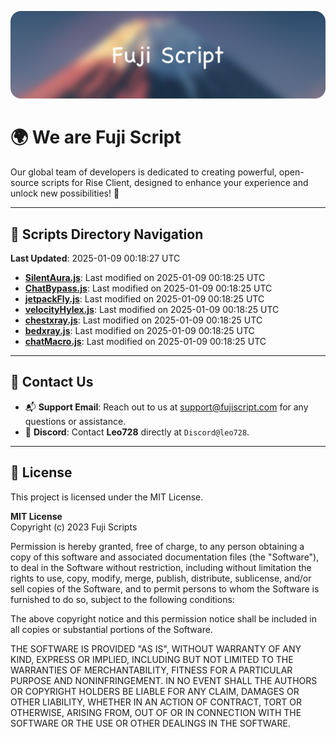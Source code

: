 ![Banner](.github/b.webp)

# 🌍 **We are Fuji Script**

Our global team of developers is dedicated to creating powerful, open-source scripts for Rise Client, designed to enhance your experience and unlock new possibilities! 🌟

---
<!-- SCRIPTS_NAVIGATION_START -->
## 📂 **Scripts Directory Navigation**

**Last Updated**: 2025-01-09 00:18:27 UTC

- **[SilentAura.js](scripts/SilentAura.js)**: Last modified on 2025-01-09 00:18:25 UTC
- **[ChatBypass.js](scripts/ChatBypass.js)**: Last modified on 2025-01-09 00:18:25 UTC
- **[jetpackFly.js](scripts/jetpackFly.js)**: Last modified on 2025-01-09 00:18:25 UTC
- **[velocityHylex.js](scripts/velocityHylex.js)**: Last modified on 2025-01-09 00:18:25 UTC
- **[chestxray.js](scripts/chestxray.js)**: Last modified on 2025-01-09 00:18:25 UTC
- **[bedxray.js](scripts/bedxray.js)**: Last modified on 2025-01-09 00:18:25 UTC
- **[chatMacro.js](scripts/chatMacro.js)**: Last modified on 2025-01-09 00:18:25 UTC

<!-- SCRIPTS_NAVIGATION_END -->

---

## 💬 **Contact Us**  
- 📬 **Support Email**: Reach out to us at [support@fujiscript.com](mailto:support@fujiscript.com) for any questions or assistance.  
- 💬 **Discord**: Contact **Leo728** directly at `Discord@leo728`.

---

## 📜 **License**

This project is licensed under the MIT License.  

**MIT License**  
Copyright (c) 2023 Fuji Scripts  

Permission is hereby granted, free of charge, to any person obtaining a copy of this software and associated documentation files (the "Software"), to deal in the Software without restriction, including without limitation the rights to use, copy, modify, merge, publish, distribute, sublicense, and/or sell copies of the Software, and to permit persons to whom the Software is furnished to do so, subject to the following conditions:  

The above copyright notice and this permission notice shall be included in all copies or substantial portions of the Software.  

THE SOFTWARE IS PROVIDED "AS IS", WITHOUT WARRANTY OF ANY KIND, EXPRESS OR IMPLIED, INCLUDING BUT NOT LIMITED TO THE WARRANTIES OF MERCHANTABILITY, FITNESS FOR A PARTICULAR PURPOSE AND NONINFRINGEMENT. IN NO EVENT SHALL THE AUTHORS OR COPYRIGHT HOLDERS BE LIABLE FOR ANY CLAIM, DAMAGES OR OTHER LIABILITY, WHETHER IN AN ACTION OF CONTRACT, TORT OR OTHERWISE, ARISING FROM, OUT OF OR IN CONNECTION WITH THE SOFTWARE OR THE USE OR OTHER DEALINGS IN THE SOFTWARE.  
